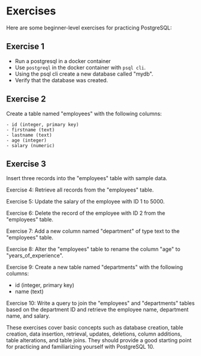# Exercises

Here are some beginner-level exercises for practicing PostgreSQL:

## Exercise 1

- Run a postgresql in a docker container
- Use `postgreql` in the docker container with `psql cli`.
- Using the psql cli create a new database called "mydb".
- Verify that the database was created.

## Exercise 2

Create a table named "employees" with the following columns:

```text
- id (integer, primary key)
- firstname (text)
- lastname (text)
- age (integer)
- salary (numeric)
```

## Exercise 3

Insert three records into the "employees" table with sample data.

Exercise 4:
Retrieve all records from the "employees" table.

Exercise 5:
Update the salary of the employee with ID 1 to 5000.

Exercise 6:
Delete the record of the employee with ID 2 from the "employees" table.

Exercise 7:
Add a new column named "department" of type text to the "employees" table.

Exercise 8:
Alter the "employees" table to rename the column "age" to "years_of_experience".

Exercise 9:
Create a new table named "departments" with the following columns:

- id (integer, primary key)
- name (text)

Exercise 10:
Write a query to join the "employees" and "departments" tables based on the department ID and retrieve the employee name, department name, and salary.

These exercises cover basic concepts such as database creation, table creation, data insertion, retrieval, updates, deletions, column additions, table alterations, and table joins. They should provide a good starting point for practicing and familiarizing yourself with PostgreSQL 10.
